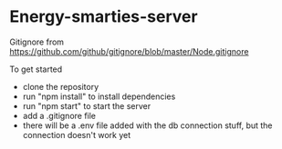 # Energy-smarties-server

Gitignore from
https://github.com/github/gitignore/blob/master/Node.gitignore

To get started
- clone the repository
- run "npm install" to install dependencies
- run "npm start" to start the server
- add a .gitignore file
- there will be a .env file added with the db connection stuff, but the connection doesn't work yet